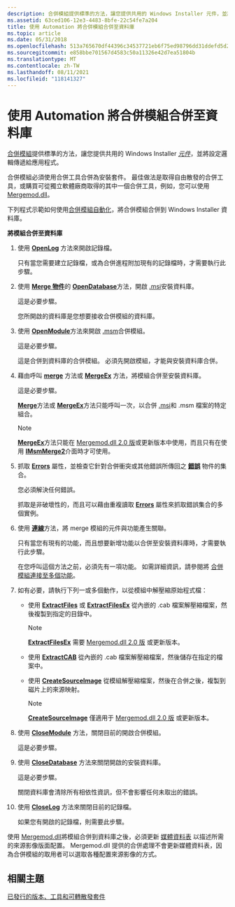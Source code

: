 ```yaml
---
description: 合併模組提供標準的方法，讓您提供共用的 Windows Installer 元件，並將設定邏輯傳遞給應用程式。
ms.assetid: 63ced106-12e3-4483-8bfe-22c54fe7a204
title: 使用 Automation 將合併模組合併至資料庫
ms.topic: article
ms.date: 05/31/2018
ms.openlocfilehash: 513a765670df44396c34537721eb6f75ed98796dd31ddefd5d26387e2a6b5d0f
ms.sourcegitcommit: e858bbe701567d4583c50a11326e42d7ea51804b
ms.translationtype: MT
ms.contentlocale: zh-TW
ms.lasthandoff: 08/11/2021
ms.locfileid: "118141327"
---
```

# <a name="using-automation-to-merge-a-merge-module-into-a-database"></a>使用 Automation 將合併模組合併至資料庫

[合併模組](merge-modules.md)提供標準的方法，讓您提供共用的 Windows Installer [*元件*](c-gly.md)，並將設定邏輯傳遞給應用程式。

合併模組必須使用合併工具合併為安裝套件。 最佳做法是取得自由散發的合併工具，或購買可從獨立軟體廠商取得的其中一個合併工具，例如，您可以使用 [Mergemod.dll](merge-module-automation.md)。

下列程式示範如何使用[合併模組自動化](merge-module-automation.md)，將合併模組合併到 Windows Installer 資料庫。

**將模組合併至資料庫**

1.  使用 [**OpenLog**](merge-openlog.md) 方法來開啟記錄檔。

    只有當您需要建立記錄檔，或為合併進程附加現有的記錄檔時，才需要執行此步驟。

2.  使用 [**Merge 物件**](merge-object.md)的 [**OpenDatabase**](merge-opendatabase.md)方法，開啟 [.msi](windows-installer-file-extensions.md)安裝資料庫。

    這是必要步驟。

    您所開啟的資料庫是您想要接收合併模組的資料庫。

3.  使用 [**OpenModule**](merge-openmodule.md)方法來開啟 [.msm](windows-installer-file-extensions.md)合併模組。

    這是必要步驟。

    這是合併到資料庫的合併模組。 必須先開啟模組，才能與安裝資料庫合併。

4.  藉由呼叫 [**merge**](merge-object.md) 方法或 [**MergeEx**](merge-mergeex.md) 方法，將模組合併至安裝資料庫。

    這是必要步驟。

    [**Merge**](merge-object.md)方法或 [**MergeEx**](merge-mergeex.md)方法只能呼叫一次，以合併 [.msi](windows-installer-file-extensions.md)和 .msm 檔案的特定組合。

    > [!Note]  
    > [**MergeEx**](merge-mergeex.md)方法只能在 [Mergemod.dll 2.0 版](merge-module-automation.md)或更新版本中使用，而且只有在使用 [**IMsmMerge2**](/windows/desktop/api/Mergemod/nn-mergemod-imsmmerge2)介面時才可使用。

     

5.  抓取 [**Errors**](merge-errors.md) 屬性，並檢查它針對合併衝突或其他錯誤所傳回之 [**錯誤**](error-object.md) 物件的集合。

    您必須解決任何錯誤。

    抓取是非破壞性的，而且可以藉由重複讀取 [**Errors**](merge-errors.md) 屬性來抓取錯誤集合的多個實例。

6.  使用 [**連線**](merge-connect.md)方法，將 merge 模組的元件與功能產生關聯。

    只有當您有現有的功能，而且想要新增功能以合併至安裝資料庫時，才需要執行此步驟。

    在您呼叫這個方法之前，必須先有一項功能。 如需詳細資訊，請參閱將 [合併模組連接至多個功能](connecting-a-merge-module-to-multiple-features.md)。

7.  如有必要，請執行下列一或多個動作，以從模組中解壓縮原始程式檔：
    -   使用 [**ExtractFiles**](merge-extractfiles.md) 或 [**ExtractFilesEx**](merge-extractfilesex.md) 從內嵌的 .cab 檔案解壓縮檔案，然後複製到指定的目錄中。
        > [!Note]  
        > [**ExtractFilesEx**](merge-extractfilesex.md) 需要 [Mergemod.dll 2.0 版](merge-module-automation.md) 或更新版本。

         

    -   使用 [**ExtractCAB**](merge-extractcab.md) 從內嵌的 .cab 檔案解壓縮檔案，然後儲存在指定的檔案中。
    -   使用 [**CreateSourceImage**](merge-createsourceimage.md) 從模組解壓縮檔案，然後在合併之後，複製到磁片上的來源映射。
        > [!Note]  
        > [**CreateSourceImage**](merge-createsourceimage.md) 僅適用于 [Mergemod.dll 2.0 版](merge-module-automation.md) 或更新版本。

         
8.  使用 [**CloseModule**](merge-closemodule.md) 方法，關閉目前的開啟合併模組。

    這是必要步驟。

9.  使用 [**CloseDatabase**](merge-closedatabase.md) 方法來關閉開啟的安裝資料庫。

    這是必要步驟。

    關閉資料庫會清除所有相依性資訊，但不會影響任何未取出的錯誤。

10. 使用 [**CloseLog**](merge-closelog.md) 方法來關閉目前的記錄檔。

    如果您有開啟的記錄檔，則需要此步驟。

使用 [Mergemod.dll](merge-module-automation.md)將模組合併到資料庫之後，必須更新 [媒體資料表](media-table.md) 以描述所需的來源影像版面配置。 Mergemod.dll 提供的合併處理不會更新媒體資料表，因為合併模組的取用者可以選取各種配置來源影像的方式。

## <a name="related-topics"></a>相關主題

<dl> <dt>

[已發行的版本、工具和可轉散發套件](released-versions-tools-and-redistributables.md)
</dt> </dl>

 

 



